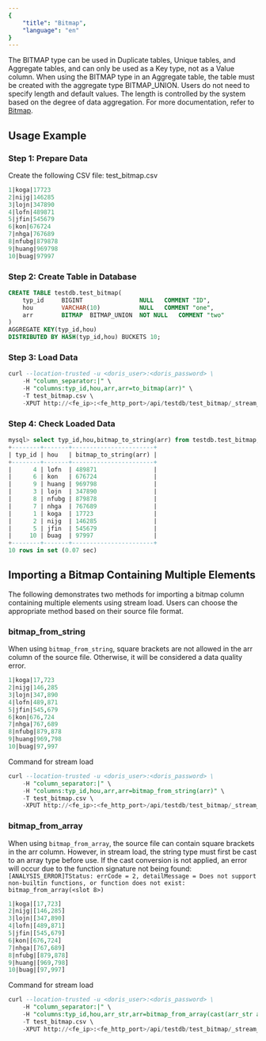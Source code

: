 ```yaml
---
{
    "title": "Bitmap",
    "language": "en"
}
---
```


<!-- 
Licensed to the Apache Software Foundation (ASF) under one
or more contributor license agreements.  See the NOTICE file
distributed with this work for additional information
regarding copyright ownership.  The ASF licenses this file
to you under the Apache License, Version 2.0 (the
"License"); you may not use this file except in compliance
with the License.  You may obtain a copy of the License at

  http://www.apache.org/licenses/LICENSE-2.0

Unless required by applicable law or agreed to in writing,
software distributed under the License is distributed on an
"AS IS" BASIS, WITHOUT WARRANTIES OR CONDITIONS OF ANY
KIND, either express or implied.  See the License for the
specific language governing permissions and limitations
under the License.
-->

The BITMAP type can be used in Duplicate tables, Unique tables, and Aggregate tables, and can only be used as a Key type, not as a Value column. When using the BITMAP type in an Aggregate table, the table must be created with the aggregate type BITMAP_UNION. Users do not need to specify length and default values. The length is controlled by the system based on the degree of data aggregation. For more documentation, refer to [Bitmap](../../../sql-manual/basic-element/sql-data-types/aggregate/BITMAP).

## Usage Example

### Step 1: Prepare Data

Create the following CSV file: test_bitmap.csv

```sql
1|koga|17723
2|nijg|146285
3|lojn|347890
4|lofn|489871
5|jfin|545679
6|kon|676724
7|nhga|767689
8|nfubg|879878
9|huang|969798
10|buag|97997
```

### Step 2: Create Table in Database

```sql
CREATE TABLE testdb.test_bitmap(
    typ_id     BIGINT                NULL   COMMENT "ID",
    hou        VARCHAR(10)           NULL   COMMENT "one",
    arr        BITMAP  BITMAP_UNION  NOT NULL   COMMENT "two"
)
AGGREGATE KEY(typ_id,hou)
DISTRIBUTED BY HASH(typ_id,hou) BUCKETS 10;
```

### Step 3: Load Data

```sql
curl --location-trusted -u <doris_user>:<doris_password> \
    -H "column_separator:|" \
    -H "columns:typ_id,hou,arr,arr=to_bitmap(arr)" \
    -T test_bitmap.csv \
    -XPUT http://<fe_ip>:<fe_http_port>/api/testdb/test_bitmap/_stream_load
```

### Step 4: Check Loaded Data

```sql
mysql> select typ_id,hou,bitmap_to_string(arr) from testdb.test_bitmap;
+--------+-------+-----------------------+
| typ_id | hou   | bitmap_to_string(arr) |
+--------+-------+-----------------------+
|      4 | lofn  | 489871                |
|      6 | kon   | 676724                |
|      9 | huang | 969798                |
|      3 | lojn  | 347890                |
|      8 | nfubg | 879878                |
|      7 | nhga  | 767689                |
|      1 | koga  | 17723                 |
|      2 | nijg  | 146285                |
|      5 | jfin  | 545679                |
|     10 | buag  | 97997                 |
+--------+-------+-----------------------+
10 rows in set (0.07 sec)
```

## Importing a Bitmap Containing Multiple Elements

The following demonstrates two methods for importing a bitmap column containing multiple elements using stream load. Users can choose the appropriate method based on their source file format.

### bitmap_from_string

When using `bitmap_from_string`, square brackets are not allowed in the arr column of the source file. Otherwise, it will be considered a data quality error.

```sql
1|koga|17,723
2|nijg|146,285
3|lojn|347,890
4|lofn|489,871
5|jfin|545,679
6|kon|676,724
7|nhga|767,689
8|nfubg|879,878
9|huang|969,798
10|buag|97,997
```

Command for stream load

```sql
curl --location-trusted -u <doris_user>:<doris_password> \
    -H "column_separator:|" \
    -H "columns:typ_id,hou,arr,arr=bitmap_from_string(arr)" \
    -T test_bitmap.csv \
    -XPUT http://<fe_ip>:<fe_http_port>/api/testdb/test_bitmap/_stream_load
```

### bitmap_from_array

When using `bitmap_from_array`, the source file can contain square brackets in the arr column. However, in stream load, the string type must first be cast to an array type before use.
If the cast conversion is not applied, an error will occur due to the function signature not being found:  `[ANALYSIS_ERROR]TStatus: errCode = 2, detailMessage = Does not support non-builtin functions, or function does not exist: bitmap_from_array(<slot 8>)`

```sql
1|koga|[17,723]
2|nijg|[146,285]
3|lojn|[347,890]
4|lofn|[489,871]
5|jfin|[545,679]
6|kon|[676,724]
7|nhga|[767,689]
8|nfubg|[879,878]
9|huang|[969,798]
10|buag|[97,997]
```

Command for stream load

```sql
curl --location-trusted -u <doris_user>:<doris_password> \
    -H "column_separator:|" \
    -H "columns:typ_id,hou,arr_str,arr=bitmap_from_array(cast(arr_str as array<int>))" \
    -T test_bitmap.csv \
    -XPUT http://<fe_ip>:<fe_http_port>/api/testdb/test_bitmap/_stream_load
```
